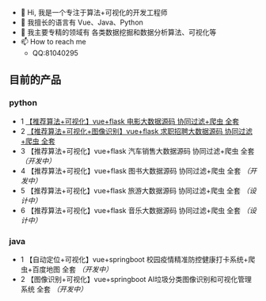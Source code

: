 - 👋 Hi, 我是一个专注于算法+可视化的开发工程师
- 👀 我擅长的语言有  Vue、Java、Python
- 🌱 我主要专精的领域有 各类数据挖掘和数据分析算法、可视化等
- 📫 How to reach me 
  - QQ:81040295

## 目前的产品
### python
- 1 [【推荐算法+可视化】vue+flask 电影大数据源码 协同过滤+爬虫 全套](https://github.com/redcomet88/movie-rec)
- 2 [【推荐算法+可视化+图像识别】vue+flask 求职招聘大数据源码 协同过滤+爬虫 全套](https://github.com/redcomet88/job-rec)
- 3 【推荐算法+可视化】vue+flask 汽车销售大数据源码 协同过滤+爬虫 全套 *（开发中）*
- 4 【推荐算法+可视化】vue+flask 图书大数据源码 协同过滤+爬虫 全套 *（开发中）*
- 5 【推荐算法+可视化】vue+flask 旅游大数据源码 协同过滤+爬虫 全套 *（设计中）*
- 6 【推荐算法+可视化】vue+flask 音乐大数据源码 协同过滤+爬虫 全套 *（设计中）*

### java
- 1 【自动定位+可视化】vue+springboot 校园疫情精准防控健康打卡系统+爬虫+百度地图 全套 *（开发中）*
- 2 【图像识别+可视化】vue+springboot AI垃圾分类图像识别和可视化管理系统 全套 *（开发中）*
